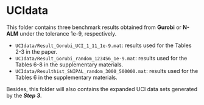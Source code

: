 # UCIdata
This folder contains three benchmark results obtained from **Gurobi** or **N-ALM** under the tolerance 1e-9, respectively. 

- `UCIdata/Result_Gorubi_UCI_1_11_1e-9.mat`: results used for the Tables 2-3 in the paper.
- `UCIdata/Result_Gorubi_random_123456_1e-9.mat`: results used for the Tables 6-8 in the supplementary materials.
- `UCIdata/Resulthist_SNIPAL_random_3000_500000.mat`: results used for the Tables 6 in the supplementary materials.

Besides, this folder will also contains the expanded UCI data sets generated by the ***Step 3***.

